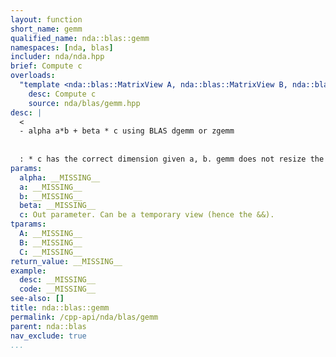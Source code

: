 ```yaml
---
layout: function
short_name: gemm
qualified_name: nda::blas::gemm
namespaces: [nda, blas]
includer: nda/nda.hpp
brief: Compute c
overloads:
  "template <nda::blas::MatrixView A, nda::blas::MatrixView B, nda::blas::MatrixView C>\nrequires (have_same_value_type_v<A, B, C> and is_blas_lapack_v<typename A::value_type>)\nvoid gemm(typename A::value_type alpha, const A & a, const B & b, typename A::value_type beta, C && c)":
    desc: Compute c
    source: nda/blas/gemm.hpp
desc: |
  <
  - alpha a*b + beta * c using BLAS dgemm or zgemm
  
  
  : * c has the correct dimension given a, b. gemm does not resize the object,
params:
  alpha: __MISSING__
  a: __MISSING__
  b: __MISSING__
  beta: __MISSING__
  c: Out parameter. Can be a temporary view (hence the &&).
tparams:
  A: __MISSING__
  B: __MISSING__
  C: __MISSING__
return_value: __MISSING__
example:
  desc: __MISSING__
  code: __MISSING__
see-also: []
title: nda::blas::gemm
permalink: /cpp-api/nda/blas/gemm
parent: nda::blas
nav_exclude: true
...
```


